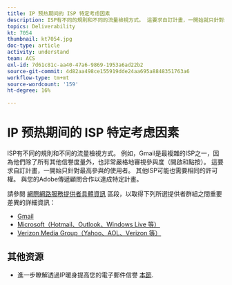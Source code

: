 ```yaml
---
title: IP 预热期间的 ISP 特定考虑因素
description: ISP有不同的規則和不同的流量檢視方式。 這要求自訂計畫，一開始就只針對最高參與的使用者。
topics: Deliverability
kt: 7054
thumbnail: kt7054.jpg
doc-type: article
activity: understand
team: ACS
exl-id: 7d61c81c-aa40-47a6-9869-1953a6ad22b2
source-git-commit: 4d82aa498ce155919dde24aa695a8848351763a6
workflow-type: tm+mt
source-wordcount: '159'
ht-degree: 16%

---
```


# IP 预热期间的 ISP 特定考虑因素

ISP有不同的規則和不同的流量檢視方式。 例如，Gmail是最複雜的ISP之一，因為他們除了所有其他信譽度量外，也非常嚴格地審視參與度（開啟和點按）。 這要求自訂計畫，一開始只針對最高參與的使用者。 其他ISP可能也需要相同的許可權。 與您的Adobe傳遞顧問合作以達成特定計畫。

請參閱 [網際網路服務提供者具體資訊](/help/internet-service-provider-specifics/overview.md) 區段，以取得下列所選提供者群組之間重要差異的詳細資訊：

* [Gmail](/help/internet-service-provider-specifics/gmail.md)
* [Microsoft（Hotmail、Outlook、Windows Live 等）](/help/internet-service-provider-specifics/microsoft.md)
* [Verizon Media Group（Yahoo、AOL、Verizon 等）](/help/internet-service-provider-specifics/verizon-media-group.md)

## 其他资源

* 進一步瞭解透過IP暖身提高您的電子郵件信譽 [本節](/help/additional-resources/increase-reputation-with-ip-warming.md).
